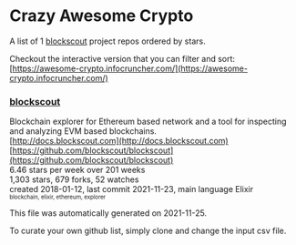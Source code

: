 # Crazy Awesome Crypto
A list of 1 [blockscout](https://github.com/blockscout) project repos ordered by stars.  

Checkout the interactive version that you can filter and sort: 
[https://awesome-crypto.infocruncher.com/](https://awesome-crypto.infocruncher.com/)  


### [blockscout](https://github.com/blockscout/blockscout)  
Blockchain explorer for Ethereum based network and a tool for inspecting and analyzing EVM based blockchains.   
[http://docs.blockscout.com](http://docs.blockscout.com)  
[https://github.com/blockscout/blockscout](https://github.com/blockscout/blockscout)  
6.46 stars per week over 201 weeks  
1,303 stars, 679 forks, 52 watches  
created 2018-01-12, last commit 2021-11-23, main language Elixir  
<sub><sup>blockchain, elixir, ethereum, explorer</sup></sub>


This file was automatically generated on 2021-11-25.  

To curate your own github list, simply clone and change the input csv file.  